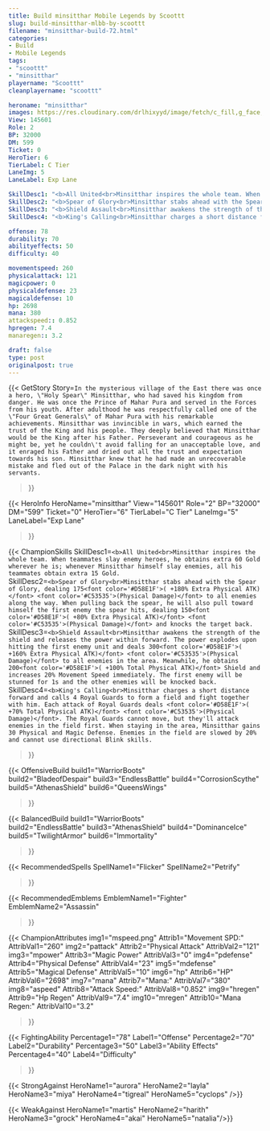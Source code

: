 ```yaml
---
title: Build minsitthar Mobile Legends by Scoottt
slug: build-minsitthar-mlbb-by-scoottt
filename: "minsitthar-build-72.html"
categories: 
- Build 
- Mobile Legends
tags: 
- "scoottt"
- "minsitthar"
playername: "Scoottt"
cleanplayername: "scoottt"

heroname: "minsitthar"
images: https://res.cloudinary.com/drlhixyyd/image/fetch/c_fill,g_face,f_auto/https://cdn2-build.mobagenie.my.id/p/images/banner/full/minsitthar.jpg
View: 145601 
Role: 2 
BP: 32000
DM: 599 
Ticket: 0 
HeroTier: 6 
TierLabel: C Tier 
LaneImg: 5
LaneLabel: Exp Lane 

SkillDesc1: "<b>All United<br>Minsitthar inspires the whole team. When teammates slay enemy heroes, he obtains extra 60 Gold wherever he is; whenever Minsitthar himself slay enemies, all his teammates obtain extra 15 Gold."   
SkillDesc2: "<b>Spear of Glory<br>Minsitthar stabs ahead with the Spear of Glory, dealing 175<font color='#D58E1F'>( +180% Extra Physical ATK)</font> <font color='#C53535'>(Physical Damage)</font> to all enemies along the way. When pulling back the spear, he will also pull toward himself the first enemy the spear hits, dealing 150<font color='#D58E1F'>( +80% Extra Physical ATK)</font> <font color='#C53535'>(Physical Damage)</font> and knocks the target back."   
SkillDesc3: "<b>Shield Assault<br>Minsitthar awakens the strength of the shield and releases the power within forward. The power explodes upon hitting the first enemy unit and deals 300<font color='#D58E1F'>( +160% Extra Physical ATK)</font> <font color='#C53535'>(Physical Damage)</font> to all enemies in the area. Meanwhile, he obtains 200<font color='#D58E1F'>( +100% Total Physical ATK)</font> Shield and increases 20% Movement Speed immediately. The first enemy will be stunned for 1s and the other enemies will be knocked back."   
SkillDesc4: "<b>King's Calling<br>Minsitthar charges a short distance forward and calls 4 Royal Guards to form a field and fight together with him. Each attack of Royal Guards deals <font color='#D58E1F'>( +70% Total Physical ATK)</font> <font color='#C53535'>(Physical Damage)</font>. The Royal Guards cannot move, but they'll attack enemies in the field first. When staying in the area, Minsitthar gains 30 Physical and Magic Defense. Enemies in the field are slowed by 20% and cannot use directional Blink skills. "  

offense: 78 
durability: 70 
abilityeffects: 50 
difficulty: 40 

movementspeed: 260
physicalattack: 121
magicpower: 0
physicaldefense: 23
magicaldefense: 10
hp: 2698
mana: 380
attackspeed:: 0.852
hpregen: 7.4
manaregen:: 3.2

draft: false
type: post
originalpost: true
---
```



{{< GetStory 
Story=` In the mysterious village of the East there was once a hero, \"Holy Spear\" Minsitthar, who had saved his kingdom from danger. He was once the Prince of Mahar Pura and served in the Forces from his youth. After adulthood he was respectfully called one of the \"Four Great Generals\" of Mahar Pura with his remarkable achievements. Minsitthar was invincible in wars, which earned the trust of the King and his people. They deeply believed that Minsitthar would be the King after his Father. Perseverant and courageous as he might be, yet he couldn\'t avoid falling for an unacceptable love, and it enraged his Father and dried out all the trust and expectation towards his son. Minsitthar knew that he had made an unrecoverable mistake and fled out of the Palace in the dark night with his servants. ` 
>}}

{{< HeroInfo 
HeroName="minsitthar" 
View="145601" 
Role="2" 
BP="32000" 
DM="599" 
Ticket="0" 
HeroTier="6" 
TierLabel="C Tier" 
LaneImg="5" 
LaneLabel="Exp Lane" 
>}}
 
{{< ChampionSkills 
SkillDesc1=`<b>All United<br>Minsitthar inspires the whole team. When teammates slay enemy heroes, he obtains extra 60 Gold wherever he is; whenever Minsitthar himself slay enemies, all his teammates obtain extra 15 Gold.`   
SkillDesc2=`<b>Spear of Glory<br>Minsitthar stabs ahead with the Spear of Glory, dealing 175<font color='#D58E1F'>( +180% Extra Physical ATK)</font> <font color='#C53535'>(Physical Damage)</font> to all enemies along the way. When pulling back the spear, he will also pull toward himself the first enemy the spear hits, dealing 150<font color='#D58E1F'>( +80% Extra Physical ATK)</font> <font color='#C53535'>(Physical Damage)</font> and knocks the target back.`   
SkillDesc3=`<b>Shield Assault<br>Minsitthar awakens the strength of the shield and releases the power within forward. The power explodes upon hitting the first enemy unit and deals 300<font color='#D58E1F'>( +160% Extra Physical ATK)</font> <font color='#C53535'>(Physical Damage)</font> to all enemies in the area. Meanwhile, he obtains 200<font color='#D58E1F'>( +100% Total Physical ATK)</font> Shield and increases 20% Movement Speed immediately. The first enemy will be stunned for 1s and the other enemies will be knocked back.`   
SkillDesc4=`<b>King's Calling<br>Minsitthar charges a short distance forward and calls 4 Royal Guards to form a field and fight together with him. Each attack of Royal Guards deals <font color='#D58E1F'>( +70% Total Physical ATK)</font> <font color='#C53535'>(Physical Damage)</font>. The Royal Guards cannot move, but they'll attack enemies in the field first. When staying in the area, Minsitthar gains 30 Physical and Magic Defense. Enemies in the field are slowed by 20% and cannot use directional Blink skills. `   
>}}

{{< OffensiveBuild 
build1="WarriorBoots"  
build2="BladeofDespair" 
build3="EndlessBattle" 
build4="CorrosionScythe" 
build5="AthenasShield" 
build6="QueensWings" 
>}} 

{{< BalancedBuild 
build1="WarriorBoots"  
build2="EndlessBattle" 
build3="AthenasShield" 
build4="DominanceIce" 
build5="TwilightArmor" 
build6="Immortality" 
>}}


{{< RecommendedSpells 
SpellName1="Flicker" 
SpellName2="Petrify" 
>}}  

{{< RecommendedEmblems 
EmblemName1="Fighter" 
EmblemName2="Assassin" 
>}}   


{{< ChampionAttributes
img1="mspeed.png" Attrib1="Movement SPD:" AttribVal1="260"
img2="pattack" Attrib2="Physical Attack" AttribVal2="121"
img3="mpower" Attrib3="Magic Power" AttribVal3="0"
img4="pdefense" Attrib4="Physical Defense" AttribVal4="23"
img5="mdefense" Attrib5="Magical Defense" AttribVal5="10"
img6="hp" Attrib6="HP" AttribVal6="2698"
img7="mana" Attrib7="Mana:" AttribVal7="380"
img8="aspeed" Attrib8="Attack Speed:" AttribVal8="0.852"
img9="hregen" Attrib9="Hp Regen" AttribVal9="7.4"
img10="mregen" Attrib10="Mana Regen:" AttribVal10="3.2"
>}}


{{< FightingAbility
Percentage1="78" Label1="Offense"
Percentage2="70" Label2="Durability"
Percentage3="50" Label3="Ability Effects"
Percentage4="40" Label4="Difficulty"
 >}}

{{< StrongAgainst 
HeroName1="aurora"
HeroName2="layla"
HeroName3="miya"
HeroName4="tigreal"
HeroName5="cyclops"
/>}}

{{< WeakAgainst
HeroName1="martis"
HeroName2="harith"
HeroName3="grock"
HeroName4="akai"
HeroName5="natalia"/>}}

